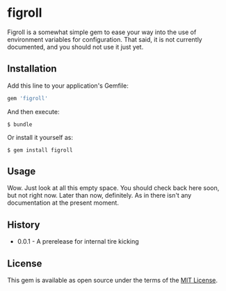 # figroll #

Figroll is a somewhat simple gem to ease your way into the use of environment variables for configuration. That said, it is not currently documented, and you should not use it just yet.

## Installation ##

Add this line to your application's Gemfile:

```ruby
gem 'figroll'
```

And then execute:

    $ bundle

Or install it yourself as:

    $ gem install figroll

## Usage ##

Wow. Just look at all this empty space. You should check back here soon, but not right now. Later than now, definitely. As in there isn't any documentation at the present moment.

## History ##

* 0.0.1 - A prerelease for internal tire kicking

## License ##

This gem is available as open source under the terms of the [MIT License](https://opensource.org/licenses/MIT).
